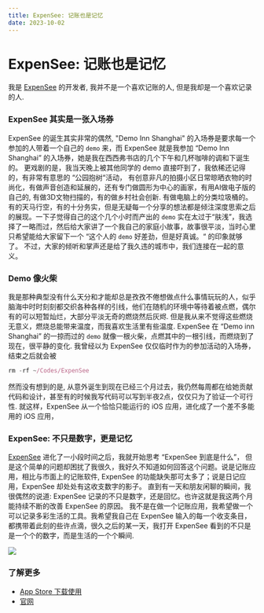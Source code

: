 ```yaml
---
title: ExpenSee: 记账也是记忆
date: 2023-10-02
---
```


# ExpenSee: 记账也是记忆

我是 [ExpenSee](https://expensee.app)  的开发者, 我并不是一个喜欢记账的人, 但是我却是一个喜欢记录的人.

### ExpenSee 其实是一张入场券

ExpenSee 的诞生其实非常的偶然, "Demo Inn Shanghai" 的入场券是要求每一个参加的人带着一个自己的 `demo` 来，而 ExpenSee 就是我参加 “Demo Inn Shanghai” 的入场券，她是我在西西弗书店的几个下午和几杯咖啡的调和下诞生的。
更戏剧的是，我当天晚上被其他同学的 demo 直接吓到了，我依稀还记得的，有非常有意思的 “公园抱树“活动， 有创意非凡的拍摄小区日常晾晒衣物的时尚化，有做声音创造和延展的，还有专门做圆形为中心的画家，有用AI做电子版的自己的, 有做3D文物扫描的，有的做乡村社会创新. 有做电脑上的分类垃圾桶的。有的天马行空，有的十分务实，但是无疑每一个分享的想法都是倾注深度思索之后的展现。一下子觉得自己的这个几个小时而产出的 `demo` 实在太过于“肤浅”，我选择了一略而过，然后给大家讲了一个我自己的家庭小故事，故事很平淡，当时心里只希望能给大家留下一个 “这个人的 `demo` 好差劲，但是好真诚。“ 的印象就够了。
不过，大家的倾听和掌声还是给了我久违的城市中，我们连接在一起的意义。 

### Demo 像火柴

我是那种典型没有什么天分和才能却总是孜孜不倦想做点什么事情玩玩的人，似乎脑海中时时刻刻都交织各种各样的引线，他们在随机的环境中等待着被点燃，偶尔有的可以短暂灿烂，大部分平淡无奇的燃烧然后灰烬. 但是我从来不觉得这些燃烧无意义，燃烧总能带来温度，而我喜欢生活里有些温度.
ExpenSee 在 “Demo inn Shanghai” 的一掠而过的 `demo` 就像一根火柴，点燃其中的一根引线，而燃烧到了现在，很平静的变化. 我曾经以为 ExpenSee 仅仅临时作为的参加活动的入场券，结束之后就会被 

```jsx
rm -rf ~/Codes/ExpenSee
```

然而没有想到的是, 从意外诞生到现在已经三个月过去，我仍然每周都在给她贡献代码和设计，甚至有的时候我写代码可以写到半夜2点，仅仅只为了验证一个可行性. 就这样，ExpenSee 从一个恰恰只能运行的 iOS 应用，进化成了一个差不多能用的 iOS 应用，

### ExpenSee: 不只是数字，更是记忆

[ExpenSee]() 进化了一小段时间之后，我就开始思考 “ExpenSee 到底是什么”， 但是这个简单的问题却困扰了我很久，我好久不知道如何回答这个问题。说是记账应用，相比与市面上的记账软件, ExpenSee 的功能缺失那可太多了；说是日记应用，ExpenSee  却处处有这收支数字的影子。
直到有一天和朋友闲聊的瞬间，我很偶然的说道: ExpenSee  记录的不只是数字，还是回忆。也许这就是我这两个月能持续不断的改善 ExpenSee 的原因。
我不是在做一个记账应用，我希望做一个可以记录多彩生活的工具。我希望我自己在 ExpenSee 输入的每一个收支条目，都携带着此刻的些许点滴，很久之后的某一天，我打开 ExpenSee 看到的不只是是一个个的数字，而是生活的一个个瞬间.

![](/assets/blog/expensee/screenshots.jpeg)

### 了解更多

* [App Store 下载使用](https://apps.apple.com/us/app/expensee-expense-tracking-ai/id6448993636)
* [官网](https://expensee.app)

